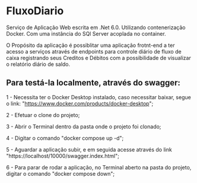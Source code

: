 # FluxoDiario

Serviço de Aplicação Web escrita em .Net 6.0.
Utilizando contenerização Docker.
Com uma instância do SQl Server acoplada no container.

O Propósito da aplicação é possiblitar uma aplicação frotnt-end a ter acesso a serviços através de endpoints para controle diário de fluxo de caixa registrando seus Creditos e Débitos com a possibilidade de visualizar o relatório diário de saldo.

## Para testá-la localmente, através do swagger:

 1 - Necessita ter o Docker Desktop instalado, caso necessitar baixar, segue o link: "https://www.docker.com/products/docker-desktop";
 
 2 - Efetuar o clone do projeto;
 
 3 - Abrir o Terminal dentro da pasta onde o projeto foi clonado;
 
 4 - Digitar o comando "docker compose up -d";
 
 5 - Aguardar a aplicação subir, e em seguida acesse através do link "https://localhost/10000/swagger.index.html";
 
 6 - Para parar de rodar a aplicação, no Terminal aberto na pasta do projeto, digitar o comando "docker compose down";
